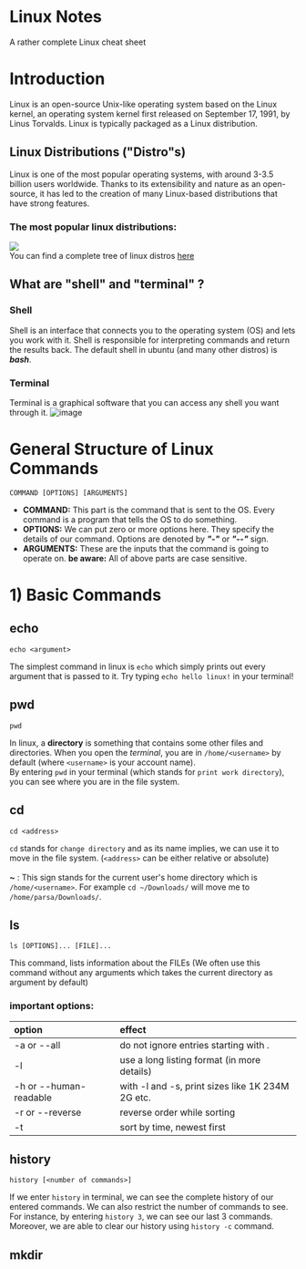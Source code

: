 # Linux Notes
A rather complete Linux cheat sheet
# Introduction
Linux is an open-source Unix-like operating system based on the Linux kernel, an operating system kernel first released on September 17, 1991, by Linus Torvalds. Linux is typically packaged as a Linux distribution.
## Linux Distributions ("Distro"s)
Linux is one of the most popular operating systems, with around 3-3.5 billion users worldwide. Thanks to its extensibility and nature as an open-source, it has led to the creation of many Linux-based distributions that have strong features.
### The most popular linux distributions:
![](https://preview.redd.it/80so7f9nna751.png?width=960&crop=smart&auto=webp&s=0d394083088dd9cc1e36868b99527779d0241d02) <br>
You can find a complete tree of linux distros [here](https://upload.wikimedia.org/wikipedia/commons/b/b5/Linux_Distribution_Timeline_21_10_2021.svg)
## What are "shell" and "terminal" ?
### **Shell**
Shell is an interface that connects you to the operating system (OS) and lets you work with it. Shell is responsible for interpreting commands and return the results back. The default shell in ubuntu (and many other distros) is _**bash**_.
### **Terminal**
Terminal is a graphical software that you can access any shell you want through it.
![image](https://user-images.githubusercontent.com/92635013/195100325-217ca755-2767-470c-995d-fbf9fa89c065.png)
# General Structure of Linux Commands
```
COMMAND [OPTIONS] [ARGUMENTS]
```
- **COMMAND:** This part is the command that is sent to the OS. Every command is a program that tells the OS to do something.
- **OPTIONS:** We can put zero or more options here. They specify the details of our command. Options are denoted by **_"-"_** or **_"--"_** sign.
- **ARGUMENTS:** These are the inputs that the command is going to operate on.
**be aware:** All of above parts are case sensitive.
# 1) Basic Commands
## echo
```
echo <argument>
```
The simplest command in linux is `echo` which simply prints out every argument that is passed to it. Try typing `echo hello linux!` in your terminal!
## pwd
```
pwd
```
In linux, a **directory** is something that contains some other files and directories. When you open the _terminal_, you are in `/home/<username>` by default (where `<username>` is your account name). <br>
By entering `pwd` in your terminal (which stands for `print work directory`), you can see where you are in the file system.
## cd
```
cd <address>
```
`cd` stands for `change directory` and as its name implies, we can use it to move in the file system.
(`<address>` can be either relative or absolute) <br><br>
**~** : This sign stands for the current user's home directory which is `/home/<username>`. For example `cd ~/Downloads/` will move me to `/home/parsa/Downloads/`.
## ls
```
ls [OPTIONS]... [FILE]...
```
This command, lists information about the FILEs (We often use this command without any arguments which takes the current directory as argument by default)
### important options:
|option  |effect  |
|:-------|:-------|
|-a or --all|do not ignore entries starting with .|
|-l|use a long listing format (in more details)|
|-h or --human-readable|with -l and -s, print sizes like 1K 234M 2G etc.|
|-r or --reverse|reverse order while sorting|
|-t|sort by time, newest first|
## history
```
history [<number of commands>]
```
If we enter `history` in terminal, we can see the complete history of our entered commands. We can also restrict the number of commands to see. For instance, by entering `history 3`, we can see our last 3 commands. <br>
Moreover, we are able to clear our history using `history -c` command.
## mkdir
